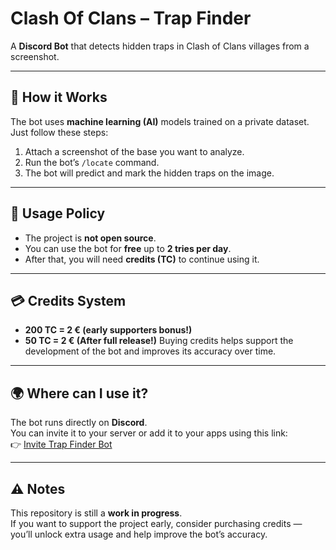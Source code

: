 # Clash Of Clans – Trap Finder  

A **Discord Bot** that detects hidden traps in Clash of Clans villages from a screenshot.  

---

## 🚀 How it Works  
The bot uses **machine learning (AI)** models trained on a private dataset.  
Just follow these steps:  

1. Attach a screenshot of the base you want to analyze.  
2. Run the bot’s `/locate` command.  
3. The bot will predict and mark the hidden traps on the image.  

---

## 📖 Usage Policy  
- The project is **not open source**.  
- You can use the bot for **free** up to **2 tries per day**.  
- After that, you will need **credits (TC)** to continue using it.  

---

## 💳 Credits System  
- **200 TC = 2 € (early supporters bonus!)**  
- **50 TC = 2 € (After full release!)** 
Buying credits helps support the development of the bot and improves its accuracy over time.  

---
## 🌍 Where can I use it?  
The bot runs directly on **Discord**.  
You can invite it to your server or add it to your apps using this link:  
👉 [Invite Trap Finder Bot](https://discordapp.com/oauth2/authorize?client_id=1416802405047337121)

---

## ⚠️ Notes  
This repository is still a **work in progress**.  
If you want to support the project early, consider purchasing credits — you’ll unlock extra usage and help improve the bot’s accuracy.  
